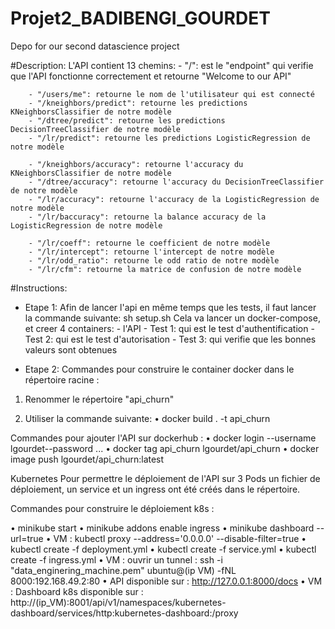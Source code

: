 # Projet2_BADIBENGI_GOURDET
Depo for our second datascience project

#Description:
    L'API contient 13 chemins:
        - "/": est le "endpoint" qui verifie que l'API fonctionne correctement et retourne "Welcome to our API"

        - "/users/me": retourne le nom de l'utilisateur qui est connecté
        - "/kneighbors/predict": retourne les predictions KNeighborsClassifier de notre modèle
        - "/dtree/predict": retourne les predictions DecisionTreeClassifier de notre modèle
        - "/lr/predict": retourne les predictions LogisticRegression de notre modèle

        - "/kneighbors/accuracy": retourne l'accuracy du KNeighborsClassifier de notre modèle
        - "/dtree/accuracy": retourne l'accuracy du DecisionTreeClassifier de notre modèle
        - "/lr/accuracy": retourne l'accuracy de la LogisticRegression de notre modèle
        - "/lr/baccuracy": retourne la balance accuracy de la LogisticRegression de notre modèle

        - "/lr/coeff": retourne le coefficient de notre modèle
        - "/lr/intercept": retourne l'intercept de notre modèle
        - "/lr/odd_ratio": retourne le odd ratio de notre modèle
        - "/lr/cfm": retourne la matrice de confusion de notre modèle


#Instructions:
- Etape 1:
    Afin de lancer l'api en même temps que les tests, il faut lancer la commande suivante:
        sh setup.sh
    Cela va lancer un docker-compose, et creer 4 containers:
        - l'API
        - Test 1: qui est le test d'authentification
        - Test 2: qui est le test d'autorisation
        - Test 3: qui verifie que les bonnes valeurs sont obtenues 
    
- Etape 2:
Commandes pour construire le container docker dans le répertoire racine :

1) Renommer le répertoire "api_churn"

2) Utiliser la commande suivante: 
• docker build . -t api_churn

Commandes pour ajouter l'API sur dockerhub :
• docker login --username lgourdet--password ...
• docker tag api_churn lgourdet/api_churn
• docker image push lgourdet/api_churn:latest

Kubernetes
Pour permettre le déploiement de l'API sur 3 Pods un fichier de déploiement, un service et un ingress
ont été créés dans le répertoire.

Commandes pour construire le déploiement k8s :

• minikube start
• minikube addons enable ingress
• minikube dashboard --url=true
• VM : kubectl proxy --address='0.0.0.0' --disable-filter=true
• kubectl create -f deployment.yml
• kubectl create -f service.yml
• kubectl create -f ingress.yml
• VM : ouvrir un tunnel : 
ssh -i "data_enginering_machine.pem" ubuntu@(ip VM) -fNL 
8000:192.168.49.2:80
• API disponible sur : http://127.0.0.1:8000/docs
• VM : Dashboard k8s disponible sur : 
http://(ip_VM):8001/api/v1/namespaces/kubernetes-dashboard/services/http:kubernetes-dashboard:/proxy
